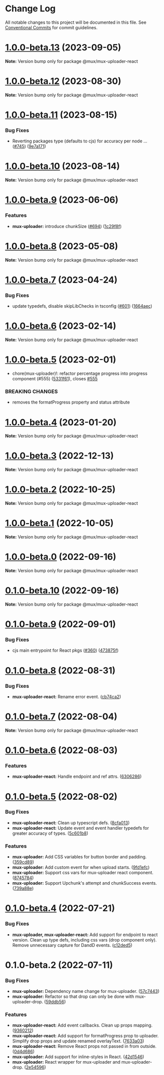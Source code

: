 # Change Log

All notable changes to this project will be documented in this file.
See [Conventional Commits](https://conventionalcommits.org) for commit guidelines.

# [1.0.0-beta.13](https://github.com/muxinc/elements/compare/@mux/mux-uploader-react@1.0.0-beta.12...@mux/mux-uploader-react@1.0.0-beta.13) (2023-09-05)

**Note:** Version bump only for package @mux/mux-uploader-react





# [1.0.0-beta.12](https://github.com/muxinc/elements/compare/@mux/mux-uploader-react@1.0.0-beta.11...@mux/mux-uploader-react@1.0.0-beta.12) (2023-08-30)

**Note:** Version bump only for package @mux/mux-uploader-react





# [1.0.0-beta.11](https://github.com/muxinc/elements/compare/@mux/mux-uploader-react@1.0.0-beta.10...@mux/mux-uploader-react@1.0.0-beta.11) (2023-08-15)


### Bug Fixes

* Reverting packages type (defaults to cjs) for accuracy per node … ([#745](https://github.com/muxinc/elements/issues/745)) ([9e7a171](https://github.com/muxinc/elements/commit/9e7a17113e14b711c8da9b1bdafe65ee86454b3b))





# [1.0.0-beta.10](https://github.com/muxinc/elements/compare/@mux/mux-uploader-react@1.0.0-beta.9...@mux/mux-uploader-react@1.0.0-beta.10) (2023-08-14)

**Note:** Version bump only for package @mux/mux-uploader-react





# [1.0.0-beta.9](https://github.com/muxinc/elements/compare/@mux/mux-uploader-react@1.0.0-beta.8...@mux/mux-uploader-react@1.0.0-beta.9) (2023-06-06)


### Features

* **mux-uploader:** introduce chunkSize ([#694](https://github.com/muxinc/elements/issues/694)) ([1c29f8f](https://github.com/muxinc/elements/commit/1c29f8f2dac54fcad007e992d41e19d34ff575e6))





# [1.0.0-beta.8](https://github.com/muxinc/elements/compare/@mux/mux-uploader-react@1.0.0-beta.7...@mux/mux-uploader-react@1.0.0-beta.8) (2023-05-08)

**Note:** Version bump only for package @mux/mux-uploader-react





# [1.0.0-beta.7](https://github.com/muxinc/elements/compare/@mux/mux-uploader-react@1.0.0-beta.6...@mux/mux-uploader-react@1.0.0-beta.7) (2023-04-24)


### Bug Fixes

* update typedefs, disable skipLibChecks in tsconfig ([#601](https://github.com/muxinc/elements/issues/601)) ([1664aec](https://github.com/muxinc/elements/commit/1664aec20e4cf4a59779848b298d4504eef24080))





# [1.0.0-beta.6](https://github.com/muxinc/elements/compare/@mux/mux-uploader-react@1.0.0-beta.5...@mux/mux-uploader-react@1.0.0-beta.6) (2023-02-14)

**Note:** Version bump only for package @mux/mux-uploader-react





# [1.0.0-beta.5](https://github.com/muxinc/elements/compare/@mux/mux-uploader-react@1.0.0-beta.4...@mux/mux-uploader-react@1.0.0-beta.5) (2023-02-01)


* chore(mux-uploader)!: refactor percentage progress into progress component (#555) ([5331f61](https://github.com/muxinc/elements/commit/5331f615d6e9b4e9b0590b8862df63d98d216a78)), closes [#555](https://github.com/muxinc/elements/issues/555)


### BREAKING CHANGES

* removes the formatProgress property and status attribute





# [1.0.0-beta.4](https://github.com/muxinc/elements/compare/@mux/mux-uploader-react@1.0.0-beta.3...@mux/mux-uploader-react@1.0.0-beta.4) (2023-01-20)

**Note:** Version bump only for package @mux/mux-uploader-react





# [1.0.0-beta.3](https://github.com/muxinc/elements/compare/@mux/mux-uploader-react@1.0.0-beta.2...@mux/mux-uploader-react@1.0.0-beta.3) (2022-12-13)

**Note:** Version bump only for package @mux/mux-uploader-react





# [1.0.0-beta.2](https://github.com/muxinc/elements/compare/@mux/mux-uploader-react@1.0.0-beta.1...@mux/mux-uploader-react@1.0.0-beta.2) (2022-10-25)

**Note:** Version bump only for package @mux/mux-uploader-react





# [1.0.0-beta.1](https://github.com/muxinc/elements/compare/@mux/mux-uploader-react@1.0.0-beta.0...@mux/mux-uploader-react@1.0.0-beta.1) (2022-10-05)

**Note:** Version bump only for package @mux/mux-uploader-react

# [1.0.0-beta.0](https://github.com/muxinc/elements/compare/@mux/mux-uploader-react@0.1.0-beta.10...@mux/mux-uploader-react@1.0.0-beta.0) (2022-09-16)

**Note:** Version bump only for package @mux/mux-uploader-react

# [0.1.0-beta.10](https://github.com/muxinc/elements/compare/@mux/mux-uploader-react@0.1.0-beta.9...@mux/mux-uploader-react@0.1.0-beta.10) (2022-09-16)

**Note:** Version bump only for package @mux/mux-uploader-react

# [0.1.0-beta.9](https://github.com/muxinc/elements/compare/@mux/mux-uploader-react@0.1.0-beta.8...@mux/mux-uploader-react@0.1.0-beta.9) (2022-09-01)

### Bug Fixes

- cjs main entrypoint for React pkgs ([#360](https://github.com/muxinc/elements/issues/360)) ([473875f](https://github.com/muxinc/elements/commit/473875f4869a6ab9b04b44a90cc52b620a15ac83))

# [0.1.0-beta.8](https://github.com/muxinc/elements/compare/@mux/mux-uploader-react@0.1.0-beta.7...@mux/mux-uploader-react@0.1.0-beta.8) (2022-08-31)

### Bug Fixes

- **mux-uploader-react:** Rename error event. ([cb74ca2](https://github.com/muxinc/elements/commit/cb74ca2528aa051b2f0a10ad5715aaad69cf1ecf))

# [0.1.0-beta.7](https://github.com/muxinc/elements/compare/@mux/mux-uploader-react@0.1.0-beta.6...@mux/mux-uploader-react@0.1.0-beta.7) (2022-08-04)

**Note:** Version bump only for package @mux/mux-uploader-react

# [0.1.0-beta.6](https://github.com/muxinc/elements/compare/@mux/mux-uploader-react@0.1.0-beta.5...@mux/mux-uploader-react@0.1.0-beta.6) (2022-08-03)

### Features

- **mux-uploader-react:** Handle endpoint and ref attrs. ([6306286](https://github.com/muxinc/elements/commit/6306286ec5f07ac3328976bdd44ff6fdd2e10dc9))

# [0.1.0-beta.5](https://github.com/muxinc/elements/compare/@mux/mux-uploader-react@0.1.0-beta.4...@mux/mux-uploader-react@0.1.0-beta.5) (2022-08-02)

### Bug Fixes

- **mux-uploader-react:** Clean up typescript defs. ([8cfa013](https://github.com/muxinc/elements/commit/8cfa013c591c94654c7ffc314cef159bc3c0fff0))
- **mux-uploader-react:** Update event and event handler typedefs for greater accuracy of types. ([5c601b8](https://github.com/muxinc/elements/commit/5c601b8b649a9ff20e046c4ac4aad657ffce4edf))

### Features

- **mux-uploader:** Add CSS variables for button border and padding. ([359cd89](https://github.com/muxinc/elements/commit/359cd89472781fc41e33e95574c0d9c845b1d081))
- **mux-uploader:** Add custom event for when upload starts. ([9fd1efc](https://github.com/muxinc/elements/commit/9fd1efc943bcb60efdb51b455d5b9642af86b920))
- **mux-uploader:** Support css vars for mux-uploader react component. ([8745784](https://github.com/muxinc/elements/commit/87457844f483d695d8f3bfd1da2fddaaa64a96fe))
- **mux-uploader:** Support Upchunk's attempt and chunkSuccess events. ([739a88e](https://github.com/muxinc/elements/commit/739a88e5eda697b8344ef14e3a20b1bef19e1a41))

# [0.1.0-beta.4](https://github.com/muxinc/elements/compare/@mux/mux-uploader-react@0.1.0-beta.2...@mux/mux-uploader-react@0.1.0-beta.4) (2022-07-21)

### Bug Fixes

- **mux-uploader, mux-uploader-react:** Add support for endpoint to react version. Clean up type defs, including css vars (drop component only). Remove unnecessary capture for DandD events. ([c12ded5](https://github.com/muxinc/elements/commit/c12ded5188a3d97d48dc335a98d8537b6fa57443))

# 0.1.0-beta.2 (2022-07-11)

### Bug Fixes

- **mux-uploader:** Dependency name change for mux-uploader. ([57c7443](https://github.com/muxinc/elements/commit/57c7443b88450756176a4138039481c2ea4456b6))
- **mux-uploader:** Refactor so that drop can only be done with mux-uploader-drop. ([59ddb56](https://github.com/muxinc/elements/commit/59ddb56f22a59b8ba8d4f83cab5653097781bd16))

### Features

- **mux-uploader-react:** Add event callbacks. Clean up props mapping. ([9360212](https://github.com/muxinc/elements/commit/936021268d0d0decfd4d724148620691cf117abd))
- **mux-uploader-react:** Add support for formatProgress prop to uploader. Simplify drop props and update renamed overlayText. ([7633a03](https://github.com/muxinc/elements/commit/7633a03cbe526f2dc3b9103a89e84ab35e28d0dc))
- **mux-uploader-react:** Remove React props not passed in from outside. ([0d4d686](https://github.com/muxinc/elements/commit/0d4d686366544f668234e718f5f9f03c35abb5a8))
- **mux-uploader:** Add support for inline-styles in React. ([42d1546](https://github.com/muxinc/elements/commit/42d1546849a1c6756eda7d0edc6cee68bf695c3f))
- **mux-uploader:** React wrapper for mux-uploader and mux-uploader-drop. ([2e54596](https://github.com/muxinc/elements/commit/2e54596995d3ca8ccdd505f846f0622561f7d709))
